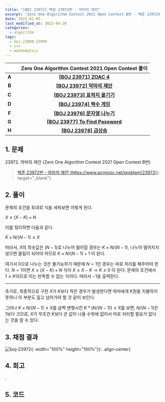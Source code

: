 ```yaml
---
title: "[BOJ 23972] 백준 23972번 - 악마의 제안"
excerpt: "Zero One Algorithm Contest 2021 Open Contest B번 - 백준 23972번 악마의 제안 풀이"
date: 2022-01-05
last_modified_at: 2022-04-20
categories:
  - algorithm
tags:
  - boj-23000-23999
  - c++
  - mathematics
---
```


|||Zero One Algorithm Contest 2021 Open Contest 풀이|
|:---:|:---:|:---:|
|**A**||**[[BOJ 23971] ZOAC 4](https://burningfalls.github.io/algorithm/boj-23971/)**|
|**B**||**[[BOJ 23972] 악마의 제안](https://burningfalls.github.io/algorithm/boj-23972/)**|
|**C**||**[[BOJ 23973] 표적지 옮기기](https://burningfalls.github.io/algorithm/boj-23973/)**|
|**D**||**[[BOJ 23974] 짝수 게임](https://burningfalls.github.io/algorithm/boj-23974/)**|
|**F**||**[[BOJ 23976] 문자열 나누기](https://burningfalls.github.io/algorithm/boj-23976/)**|
|**G**||**[[BOJ 23977] To Find Password](https://burningfalls.github.io/algorithm/boj-23977/)**|
|**H**||**[[BOJ 23978] 급상승](https://burningfalls.github.io/algorithm/boj-23978/)**|

## 1. 문제
$23972$. 악마의 제안 (Zero One Algorithm Contest 2021 Open Contest B번)

> [백준 23972번 - 악마의 제안 (https://www.acmicpc.net/problem/23972)](https://www.acmicpc.net/problem/23972){: target="_blank"}

## 2. 풀이

문제의 조건을 토대로 식을 세워보면 이렇게 된다.

$X\leq (X - K) \times N$

이를 정리하면 다음과 같다.

$K \times N / (N - 1)\leq X$

따라서, $X$의 최솟값은 $(N-1)$로 나누어 떨어질 경우는 $K \times N / (N - 1)$, 나누어 떨어지지 않으면 올림이 되어야 하므로 $K \times N / (N - 1) + 1$ 이 된다.

여기서 $0$으로 나누는 것은 불가능하기 때문에 $N=1$인 경우는 따로 처리를 해주어야 한다. $N=1$이면 $X\leq (X - K) \times N$ 식이 $X\leq X - K \rightarrow K \leq 0$ 이 된다. 문제의 조건에서 $1\leq K$이므로 이는 만족할 수 없는 식이다. 따라서 $-1$을 출력한다.

---

추가로, 최종적으로 구한 $X$가 $K$보다 작은 경우가 발생한다면 악마에게 $K$원을 지불하지 못하니 이 부분도 짚고 넘어가야 할 것 같이 보인다. 

그러나 $K \times N / (N - 1)\leq X$를 살짝 변형시킨 $K * (N / (N - 1))\leq X$를 보면, $N / (N - 1)$은 $1$보다 크므로, $X$가 무조건 $K$보다 큰 값이 나올 수밖에 없어서 따로 처리할 필요가 없다는 것을 알 수 있다.

## 3. 채점 결과

![boj-23972](https://user-images.githubusercontent.com/30232837/160996227-2aed0173-7aac-416f-b713-ca35b64593e2.png "boj-23972"){: width="100%" height="100%"}{: .align-center}

## 4. 회고

.

## 5. 코드

<script src="https://gist.github.com/BurningFalls/96cec323bccd18492f413041480713c0.js"></script>
